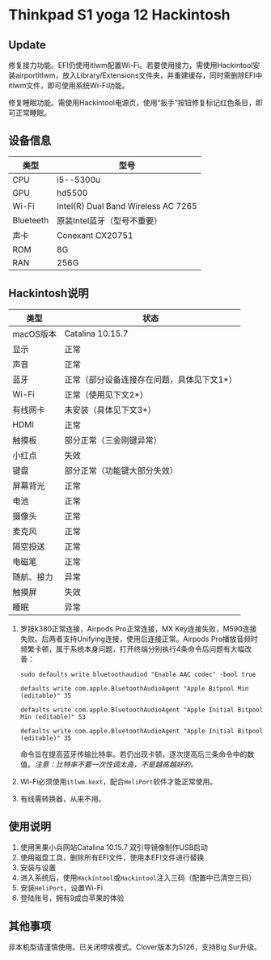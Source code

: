 # Thinkpad S1 yoga 12 Hackintosh

## Update
修复接力功能。EFI仍使用itlwm配置Wi-Fi。若要使用接力，需使用Hackintool安装airportitlwm，放入Library/Extensions文件夹，并重建缓存，同时需删除EFI中itlwm文件，即可使用系统Wi-Fi功能。

修复睡眠功能。需使用Hackintool电源页，使用“扳手”按钮修复标记红色条目，即可正常睡眠。

## 设备信息

| 类型      | 型号                                |
| --------- | ----------------------------------- |
| CPU       | i5--5300u                           |
| GPU       | hd5500                              |
| Wi-Fi     | Intel(R) Dual Band Wireless AC 7265 |
| Blueteeth | 原装Intel蓝牙（型号不重要）         |
| 声卡      | Conexant CX20751                    |
| ROM       | 8G                                  |
| RAN       | 256G                                |

## Hackintosh说明

| 类型       | 状态                                       |
| ---------- | ------------------------------------------ |
| macOS版本  | Catalina 10.15.7                           |
| 显示       | 正常                                       |
| 声音       | 正常                                       |
| 蓝牙       | 正常（部分设备连接存在问题，具体见下文1*） |
| Wi-Fi      | 正常（使用见下文2*）                       |
| 有线网卡   | 未安装（具体见下文3*）                     |
| HDMI       | 正常                                       |
| 触摸板     | 部分正常（三金刚键异常）                   |
| 小红点     | 失效                                       |
| 键盘       | 部分正常（功能键大部分失效）               |
| 屏幕背光   | 正常                                       |
| 电池       | 正常                                       |
| 摄像头     | 正常                                       |
| 麦克风     | 正常                                       |
| 隔空投送   | 正常                                       |
| 电磁笔     | 正常                                       |
| 随航、接力 | 异常                                       |
| 触摸屏     | 失效                                       |
| 睡眠       | 异常                                       |

1. 罗技k380正常连接，Airpods Pro正常连接，MX Key连接失败，M590连接失败。后两者支持Unifying连接，使用后连接正常。Airpods Pro播放音频时频繁卡顿，属于系统本身问题，打开终端分别执行4条命令后问题有大幅改善：

   `sudo defaults write bluetoothaudiod "Enable AAC codec" -bool true`

   `defaults write com.apple.BluetoothAudioAgent "Apple Bitpool Min (editable)" 35`

   `defaults write com.apple.BluetoothAudioAgent "Apple Initial Bitpool Min (editable)" 53`

   `defaults write com.apple.BluetoothAudioAgent "Apple Initial Bitpool (editable)" 35`

   命令旨在提高蓝牙传输比特率。若仍出现卡顿，逐次提高后三条命令中的数值。*注意：比特率不要一次性调太高，不是越高越好的。*

2. Wi-Fi必须使用`itlwm.kext`，配合`HeliPort`软件才能正常使用。

3. 有线需转换器，从来不用。

## 使用说明

1. 使用黑果小兵网站Catalina 10.15.7 双引导镜像制作USB启动
2. 使用磁盘工具，删除所有EFI文件，使用本EFI文件进行替换
3. 安装与设置
4. 进入系统后，使用`Hackintool`或`Hackintool`注入三码（配置中已清空三码）
5. 安装`HeliPort`，设置Wi-Fi
6. 登陆账号，拥有9成白苹果的体验

## 其他事项

非本机型请谨慎使用。已关闭啰嗦模式。Clover版本为5126，支持Big Sur升级。

